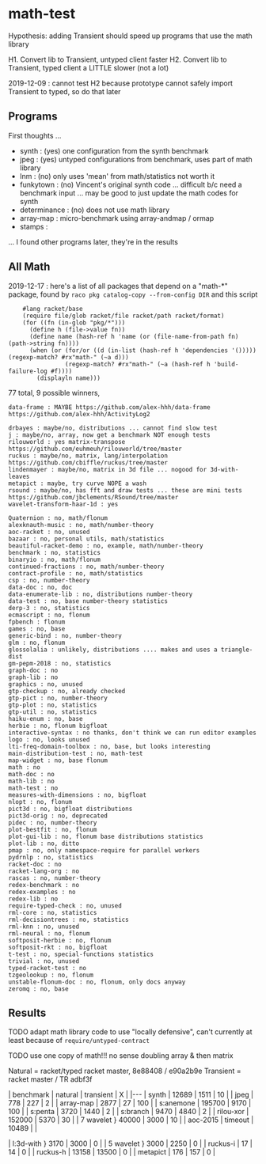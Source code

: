 math-test
===

Hypothesis:
 adding Transient should speed up programs that use the math library

H1. Convert lib to Transient, untyped client faster
H2. Convert lib to Transient, typed client a LITTLE slower (not a lot)

2019-12-09 : cannot test H2 because prototype cannot safely import Transient
 to typed, so do that later


Programs
---

First thoughts ...

- synth : (yes) one configuration from the synth benchmark
- jpeg : (yes) untyped configurations from benchmark, uses part of math library
- lnm : (no) only uses 'mean' from math/statistics not worth it
- funkytown : (no) Vincent's original synth code ... difficult b/c need a benchmark input ... may be good to just update the math codes for synth
- determinance : (no) does not use math library
- array-map : micro-benchmark using array-andmap / ormap
- stamps : 

... I found other programs later, they're in the results

All Math
---

2019-12-17 : here's a list of all packages that depend on a "math-*" package,
 found by `raco pkg catalog-copy --from-config DIR` and this script

```
    #lang racket/base
    (require file/glob racket/file racket/path racket/format)
    (for ((fn (in-glob "pkg/*")))
      (define h (file->value fn))
      (define name (hash-ref h 'name (or (file-name-from-path fn) (path->string fn))))
      (when (or (for/or ((d (in-list (hash-ref h 'dependencies '())))) (regexp-match? #rx"math-" (~a d)))
                (regexp-match? #rx"math-" (~a (hash-ref h 'build-failure-log #f))))
        (displayln name)))
```

77 total,
9 possible winners,


```
data-frame : MAYBE https://github.com/alex-hhh/data-frame https://github.com/alex-hhh/ActivityLog2

drbayes : maybe/no, distributions ... cannot find slow test
j : maybe/no, array, now get a benchmark NOT enough tests
rilouworld : yes matrix-transpose https://github.com/euhmeuh/rilouworld/tree/master
ruckus : maybe/no, matrix, lang/interpolation https://github.com/cbiffle/ruckus/tree/master
lindenmayer : maybe/no, matrix in 3d file ... nogood for 3d-with-leaves
metapict : maybe, try curve NOPE a wash
rsound : maybe/no, has fft and draw tests ... these are mini tests https://github.com/jbclements/RSound/tree/master
wavelet-transform-haar-1d : yes
```

```
Quaternion : no, math/flonum
alexknauth-music : no, math/number-theory
aoc-racket : no, unused
bazaar : no, personal utils, math/statistics
beautiful-racket-demo : no, example, math/number-theory
benchmark : no, statistics
binaryio : no, math/flonum
continued-fractions : no, math/number-theory
contract-profile : no, math/statistics
csp : no, number-theory
data-doc : no, doc
data-enumerate-lib : no, distributions number-theory
data-test : no, base number-theory statistics
derp-3 : no, statistics
ecmascript : no, flonum
fpbench : flonum
games : no, base
generic-bind : no, number-theory
glm : no, flonum
glossolalia : unlikely, distributions .... makes and uses a triangle-dist
gm-pepm-2018 : no, statistics
graph-doc : no
graph-lib : no
graphics : no, unused
gtp-checkup : no, already checked
gtp-pict : no, number-theory
gtp-plot : no, statistics
gtp-util : no, statistics
haiku-enum : no, base
herbie : no, flonum bigfloat
interactive-syntax : no thanks, don't think we can run editor examples
logo : no, looks unused
lti-freq-domain-toolbox : no, base, but looks interesting
main-distribution-test : no, math-test
map-widget : no, base flonum
math : no
math-doc : no
math-lib : no
math-test : no
measures-with-dimensions : no, bigfloat
nlopt : no, flonum
pict3d : no, bigfloat distributions
pict3d-orig : no, deprecated
pidec : no, number-theory
plot-bestfit : no, flonum
plot-gui-lib : no, flonum base distributions statistics
plot-lib : no, ditto
pmap : no, only namespace-require for parallel workers
pydrnlp : no, statistics
racket-doc : no
racket-lang-org : no
rascas : no, number-theory
redex-benchmark : no
redex-examples : no
redex-lib : no
require-typed-check : no, unused
rml-core : no, statistics
rml-decisiontrees : no, statistics
rml-knn : no, unused
rml-neural : no, flonum
softposit-herbie : no, flonum
softposit-rkt : no, bigfloat
t-test : no, special-functions statistics
trivial : no, unused
typed-racket-test : no
tzgeolookup : no, flonum
unstable-flonum-doc : no, flonum, only docs anyway
zeromq : no, base
```


Results
---

TODO adapt math library code to use "locally defensive", can't currently
 at least because of `require/untyped-contract`

TODO use one copy of math!!! no sense doubling array & then matrix

Natural = racket/typed racket master, 8e88408 / e90a2b9e
Transient = racket master / TR adbf3f

| benchmark | natural | transient |   X |
|---
|     synth |   12689 |      1511 |  10 |
|      jpeg |     778 |       227 |   2 |
| array-map |    2877 |        27 | 100 |
| s:anemone |  195700 |      9170 | 100 |
|   s:penta |    3720 |      1440 |   2 |
|  s:branch |    9470 |      4840 |   2 |
| rilou-xor |  152000 |      5370 |  30 |
| 7 wavelet }   40000 |      3000 |  10 |
|  aoc-2015 | timeout |     10489 |     |

| l:3d-with }    3170 |      3000 |   0 |
| 5 wavelet }    3000 |      2250 |   0 |
|  ruckus-i |      17 |        14 |   0 |
|  ruckus-h |   13158 |     13500 |   0 |
|  metapict |     176 |       157 |   0 |


